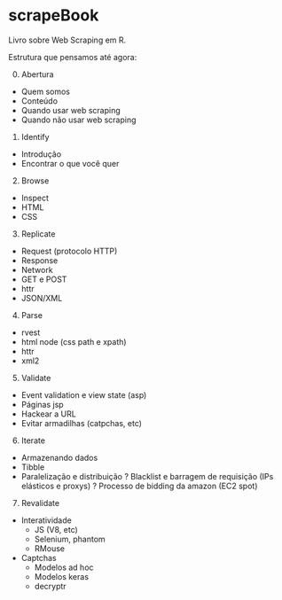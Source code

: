 # scrapeBook

Livro sobre Web Scraping em R.

Estrutura que pensamos até agora:

0. Abertura
  - Quem somos
  - Conteúdo
  - Quando usar web scraping
  - Quando não usar web scraping
1. Identify
  - Introdução
  - Encontrar o que você quer
2. Browse
  - Inspect
  - HTML
  - CSS
3. Replicate
  - Request (protocolo HTTP)
  - Response
  - Network
  - GET e POST
  - httr
  - JSON/XML
4. Parse
  - rvest
  - html node (css path e xpath)
  - httr
  - xml2
5. Validate
  - Event validation e view state (asp)
  - Páginas jsp
  - Hackear a URL
  - Evitar armadilhas (catpchas, etc)
6. Iterate
  - Armazenando dados
  - Tibble
  - Paralelização e distribuição
  ? Blacklist e barragem de requisição (IPs elásticos e proxys)
  ? Processo de bidding da amazon (EC2 spot)
7. Revalidate
  - Interatividade
    - JS (V8, etc)
    - Selenium, phantom
    - RMouse
  - Captchas
    - Modelos ad hoc
    - Modelos keras
    - decryptr